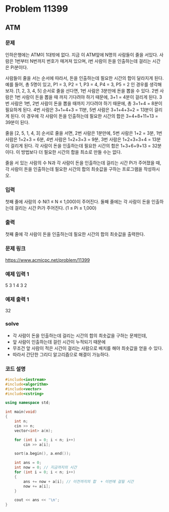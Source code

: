 # Problem 11399

## ATM

### 문제
인하은행에는 ATM이 1대밖에 없다. 지금 이 ATM앞에 N명의 사람들이 줄을 서있다. 사람은 1번부터 N번까지 번호가 매겨져 있으며, i번 사람이 돈을 인출하는데 걸리는 시간은 Pi분이다.

사람들이 줄을 서는 순서에 따라서, 돈을 인출하는데 필요한 시간의 합이 달라지게 된다. 예를 들어, 총 5명이 있고, P1 = 3, P2 = 1, P3 = 4, P4 = 3, P5 = 2 인 경우를 생각해보자. [1, 2, 3, 4, 5] 순서로 줄을 선다면, 1번 사람은 3분만에 돈을 뽑을 수 있다. 2번 사람은 1번 사람이 돈을 뽑을 때 까지 기다려야 하기 때문에, 3+1 = 4분이 걸리게 된다. 3번 사람은 1번, 2번 사람이 돈을 뽑을 때까지 기다려야 하기 때문에, 총 3+1+4 = 8분이 필요하게 된다. 4번 사람은 3+1+4+3 = 11분, 5번 사람은 3+1+4+3+2 = 13분이 걸리게 된다. 이 경우에 각 사람이 돈을 인출하는데 필요한 시간의 합은 3+4+8+11+13 = 39분이 된다.

줄을 [2, 5, 1, 4, 3] 순서로 줄을 서면, 2번 사람은 1분만에, 5번 사람은 1+2 = 3분, 1번 사람은 1+2+3 = 6분, 4번 사람은 1+2+3+3 = 9분, 3번 사람은 1+2+3+3+4 = 13분이 걸리게 된다. 각 사람이 돈을 인출하는데 필요한 시간의 합은 1+3+6+9+13 = 32분이다. 이 방법보다 더 필요한 시간의 합을 최소로 만들 수는 없다.

줄을 서 있는 사람의 수 N과 각 사람이 돈을 인출하는데 걸리는 시간 Pi가 주어졌을 때, 각 사람이 돈을 인출하는데 필요한 시간의 합의 최솟값을 구하는 프로그램을 작성하시오.

### 입력
첫째 줄에 사람의 수 N(1 ≤ N ≤ 1,000)이 주어진다. 둘째 줄에는 각 사람이 돈을 인출하는데 걸리는 시간 Pi가 주어진다. (1 ≤ Pi ≤ 1,000)

### 출력
첫째 줄에 각 사람이 돈을 인출하는데 필요한 시간의 합의 최솟값을 출력한다.

### 문제 링크
<https://www.acmicpc.net/problem/11399>

### 예제 입력 1
5
3 1 4 3 2

### 예제 출력 1
32

### solve
- 각 사람이 돈을 인출하는데 걸리는 시간의 합의 최솟값을 구하는 문제인데,
- 앞 사람이 인출하는데 걸린 시간이 누적되기 때문에
- 무조건 앞 사람이 적은 시간이 걸리는 사람으로 배치를 해야 최솟값을 얻을 수 있다.
- 따라서 간단한 그리디 알고리즘으로 해결이 가능하다.

### 코드 설명
```C++
#include<iostream>
#include<algorithm>
#include<vector>
#include<cstring>

using namespace std;

int main(void)
{
	int n;
	cin >> n;
	vector<int> a(n);

	for (int i = 0; i < n; i++)
		cin >> a[i];

	sort(a.begin(), a.end());

	int ans = 0;
	int now = 0; // 지금까지의 시간
	for (int i = 0; i < n; i++)
	{
		ans += now + a[i]; // 이전까지의 합  + 이번에 걸릴 시간
		now += a[i];
	}

	cout << ans << '\n';
}
```
